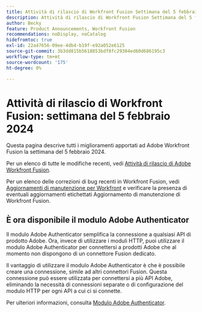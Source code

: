 ```yaml
---
title: Attività di rilascio di Workfront Fusion Settimana del 5 febbraio 2024
description: Attività di rilascio di Workfront Fusion Settimana del 5 febbraio 2024
author: Becky
feature: Product Announcements, Workfront Fusion
recommendations: noDisplay, noCatalog
hidefromtoc: true
exl-id: 22a47656-09ee-4db4-b19f-e92a052e6125
source-git-commit: 3b3dd815b5618853bdf8fc29304ed60d686195c3
workflow-type: tm+mt
source-wordcount: '175'
ht-degree: 0%

---
```


# Attività di rilascio di Workfront Fusion: settimana del 5 febbraio 2024

Questa pagina descrive tutti i miglioramenti apportati ad Adobe Workfront Fusion la settimana del 5 febbraio 2024.

Per un elenco di tutte le modifiche recenti, vedi [Attività di rilascio di Adobe Workfront Fusion](../../../product-announcements/product-releases/fusion-release-activity/fusion-release-activity.md).

Per un elenco delle correzioni di bug recenti in Workfront Fusion, vedi [Aggiornamenti di manutenzione per Workfront](https://experienceleague.adobe.com/docs/workfront-known-issues/releases/current-updates.html) e verificare la presenza di eventuali aggiornamenti etichettati Aggiornamento di manutenzione di Workfront Fusion.

## È ora disponibile il modulo Adobe Authenticator

Il modulo Adobe Authenticator semplifica la connessione a qualsiasi API di prodotto Adobe. Ora, invece di utilizzare i moduli HTTP, puoi utilizzare il modulo Adobe Authenticator per connettersi a prodotti Adobe che al momento non dispongono di un connettore Fusion dedicato.

Il vantaggio di utilizzare il modulo Adobe Authenticator è che è possibile creare una connessione, simile ad altri connettori Fusion. Questa connessione può essere utilizzata per connettersi a più API Adobe, eliminando la necessità di connessioni separate o di configurazione del modulo HTTP per ogni API a cui ci si connette.

Per ulteriori informazioni, consulta [Modulo Adobe Authenticator](/help/quicksilver/workfront-fusion/apps-and-their-modules/adobe-authenticator-modules.md).
